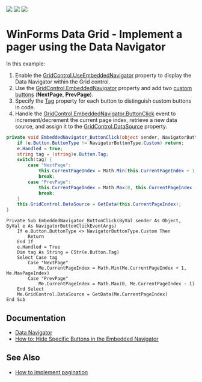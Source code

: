 <!-- default badges list -->
![](https://img.shields.io/endpoint?url=https://codecentral.devexpress.com/api/v1/VersionRange/148460569/19.1.3%2B)
[![](https://img.shields.io/badge/Open_in_DevExpress_Support_Center-FF7200?style=flat-square&logo=DevExpress&logoColor=white)](https://supportcenter.devexpress.com/ticket/details/T831243)
[![](https://img.shields.io/badge/📖_How_to_use_DevExpress_Examples-e9f6fc?style=flat-square)](https://docs.devexpress.com/GeneralInformation/403183)
<!-- default badges end -->
# WinForms Data Grid - Implement a pager using the Data Navigator

In this example:

1. Enable the [GridControl.UseEmbeddedNavigator](https://docs.devexpress.com/WindowsForms/DevExpress.XtraGrid.GridControl.UseEmbeddedNavigator) property to display the Data Navigator within the Grid control.
2. Use the [GridControl.EmbeddedNavigator](https://docs.devexpress.com/WindowsForms/DevExpress.XtraGrid.GridControl.EmbeddedNavigator) property and add two [custom buttons](https://docs.devexpress.com/WindowsForms/DevExpress.XtraEditors.NavigatorButtonsBase.CustomButtons) (**NextPage**, **PrevPage**).
3. Specify the [Tag](https://docs.devexpress.com/WindowsForms/DevExpress.XtraEditors.NavigatorButtonBase.Tag) property for each button to distinguish custom buttons in code.
4. Handle the [GridControl.EmbeddedNavigator.ButtonClick](https://docs.devexpress.com/WindowsForms/DevExpress.XtraEditors.NavigatorBase.ButtonClick) event to increment/decrement the current page index, retrieve a new data source, and assign it to the [GridControl.DataSource](https://docs.devexpress.com/WindowsForms/DevExpress.XtraGrid.GridControl.DataSource) property.

```csharp
private void EmbeddedNavigator_ButtonClick(object sender, NavigatorButtonClickEventArgs e) {
    if (e.Button.ButtonType != NavigatorButtonType.Custom) return;
    e.Handled = true;
    string tag = (string)e.Button.Tag;
    switch(tag) {
        case "NextPage":
            this.CurrentPageIndex = Math.Min(this.CurrentPageIndex + 1, this.MaxPageIndex);
            break;
        case "PrevPage":
            this.CurrentPageIndex = Math.Max(0, this.CurrentPageIndex - 1);
            break;
    }
    this.GridControl.DataSource = GetData(this.CurrentPageIndex);
}
```
```vbnet
Private Sub EmbeddedNavigator_ButtonClick(ByVal sender As Object, ByVal e As NavigatorButtonClickEventArgs)
	If e.Button.ButtonType <> NavigatorButtonType.Custom Then
		Return
	End If
	e.Handled = True
	Dim tag As String = CStr(e.Button.Tag)
	Select Case tag
		Case "NextPage"
			Me.CurrentPageIndex = Math.Min(Me.CurrentPageIndex + 1, Me.MaxPageIndex)
		Case "PrevPage"
			Me.CurrentPageIndex = Math.Max(0, Me.CurrentPageIndex - 1)
	End Select
	Me.GridControl.DataSource = GetData(Me.CurrentPageIndex)
End Sub
```

## Documentation

* [Data Navigator](https://docs.devexpress.com/WindowsForms/522/controls-and-libraries/data-grid/visual-elements/grid-control-elements/data-navigator)
* [How to: Hide Specific Buttons in the Embedded Navigator](https://docs.devexpress.com/WindowsForms/3057/controls-and-libraries/data-grid/examples/navigation-and-selection/how-to-hide-specific-buttons-in-the-embedded-navigator)


## See Also

* [How to implement pagination](https://supportcenter.devexpress.com/ticket/details/t902854/grid-control-how-to-implement-the-pagination-functionality)
